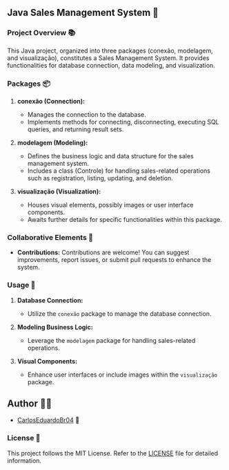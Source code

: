 ## Java Sales Management System 🛒

### Project Overview 📚

This Java project, organized into three packages (conexão, modelagem, and visualização), constitutes a Sales Management System. It provides functionalities for database connection, data modeling, and visualization.

### Packages 📦

1. **conexão (Connection):**
   - Manages the connection to the database.
   - Implements methods for connecting, disconnecting, executing SQL queries, and returning result sets.

2. **modelagem (Modeling):**
   - Defines the business logic and data structure for the sales management system.
   - Includes a class (Controle) for handling sales-related operations such as registration, listing, updating, and deletion.

3. **visualização (Visualization):**
   - Houses visual elements, possibly images or user interface components.
   - Awaits further details for specific functionalities within this package.

### Collaborative Elements 🤝

- **Contributions:** Contributions are welcome! You can suggest improvements, report issues, or submit pull requests to enhance the system.

### Usage 🚀

1. **Database Connection:**
   - Utilize the `conexão` package to manage the database connection.
   
2. **Modeling Business Logic:**
   - Leverage the `modelagem` package for handling sales-related operations.

3. **Visual Components:**
   - Enhance user interfaces or include images within the `visualização` package.

## Author 👨‍💻
- [CarlosEduardoBr04](https://github.com/CarlosEduardoBr04) 🚀


### License 📜

This project follows the MIT License. Refer to the [LICENSE](LICENSE) file for detailed information.
